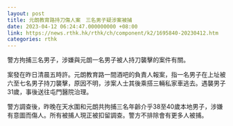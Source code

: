 ```yaml
---
layout: post
title: 元朗教育路持刀傷人案　三名男子疑涉案被捕
date: 2023-04-12 06:24:47.000000000 +08:00
link: https://news.rthk.hk/rthk/ch/component/k2/1695840-20230412.htm
categories: rthk
---
```


警方拘捕三名男子，涉嫌與元朗一名男子被人持刀襲擊的案件有關。

案發在昨日清晨五時許。元朗教育路一間酒吧的負責人報案，指一名男子在上址被六至七名男子持刀襲擊，原因不明，涉案人士其後乘搭三輛私家車逃去。遇襲男子31歲，事後送往屯門醫院治理。

警方調查後，昨晚在天水圍和元朗共拘捕三名年齡介乎38至40歲本地男子，涉嫌有意圖而傷人。所有被捕人現正被扣留調查。警方不排除會有更多人被捕。
